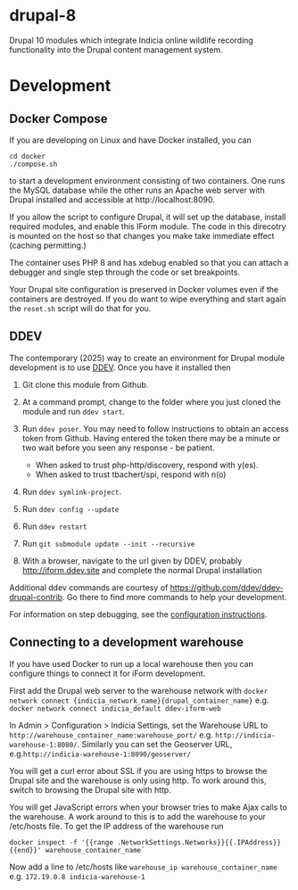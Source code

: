 # drupal-8
Drupal 10 modules which integrate Indicia online wildlife recording functionality into the Drupal
content management system.

# Development

## Docker Compose
If you are developing on Linux and have Docker installed, you can
```
cd docker
./compose.sh
```
to start a development environment consisting of two containers.
One runs the MySQL database while the other runs an Apache web server with
Drupal installed and accessible at http://localhost:8090.

If you allow the script to configure Drupal, it will set up the database,
install required modules, and enable this IForm module. The code in this
direcotry is mounted on the host so that changes you make take immediate
effect (caching permitting.)

The container uses PHP 8 and has xdebug enabled so that you can attach a
debugger and single step through the code or set breakpoints.

Your Drupal site configuration is preserved in Docker volumes even if the
containers are destroyed. If you do want to wipe everything and start again
the `reset.sh` script will do that for you.

## DDEV
The contemporary (2025) way to create an environment for Drupal module
development is to use [DDEV](https://ddev.com/). Once you have it installed then

1. Git clone this module from Github.

1. At a command prompt, change to the folder where you just cloned the module
and run `ddev start`.

1. Run `ddev poser`. You may need to follow instructions to obtain an access
token from Github. Having entered the token there may be a minute or two wait
before you seen any response - be patient.

   - When asked to trust php-http/discovery, respond with y(es).
   - When asked to trust tbachert/spi, respond with n(o)

1. Run `ddev symlink-project`.

1. Run `ddev config --update`

1. Run `ddev restart`

1. Run `git submodule update --init --recursive`

1. With a browser, navigate to the url given by DDEV, probably
http://iform.ddev.site and complete the normal Drupal
installation

Additional ddev commands are courtesy of https://github.com/ddev/ddev-drupal-contrib. Go there to find more commands to help your development.

For information on step debugging, see the
[configuration instructions](https://ddev.readthedocs.io/en/latest/users/debugging-profiling/step-debugging/).

## Connecting to a development warehouse

If you have used Docker to run up a local warehouse then you can configure
things to connect it for iForm development.

First add the Drupal web server to the warehouse network with
`docker network connect {indicia_network_name}{drupal_container_name}` e.g.
`docker network connect indicia_default ddev-iform-web`

In Admin > Configuration > Indicia Settings, set
the Warehouse URL to `http://warehouse_container_name:warehouse_port/` e.g.
`http://indicia-warehouse-1:8080/`. Similarly you can set the Geoserver URL,
e.g.`http://indicia-warehouse-1:8090/geoserver/`

You will get a curl error about SSL if you are using https to browse the Drupal site and the warehouse is only using http. To work around this, switch to
browsing the Drupal site with http.

You will get JavaScript errors when your browser tries to make Ajax calls to the
warehouse. A work around to this is to add the warehouse to your /etc/hosts
file. To get the IP address of the warehouse run

```
docker inspect -f '{{range .NetworkSettings.Networks}}{{.IPAddress}}{{end}}' warehouse_container_name`
```

Now add a line to /etc/hosts like `warehouse_ip warehouse_container_name` e.g.
`172.19.0.8 indicia-warehouse-1`


